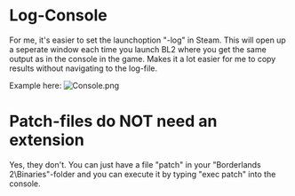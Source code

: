 # Log-Console

For me, it's easier to set the launchoption "-log" in Steam. 
This will open up a seperate window each time you launch BL2 where you get the same output as in the console in the game.
Makes it a lot easier for me to copy results without navigating to the log-file.

Example here:
![Console.png](./images/Console.png)

# Patch-files do NOT need an extension

Yes, they don't. You can just have a file "patch" in your "Borderlands 2\Binaries\"-folder and you can execute it by typing "exec patch" into the console.
